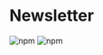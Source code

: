 # Newsletter
![npm](https://img.shields.io/npm/v/nodemon?label=nodemon) ![npm](https://img.shields.io/npm/v/node?label=node)

